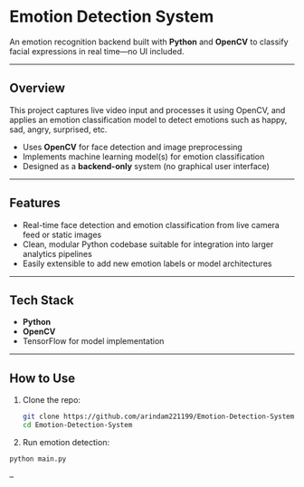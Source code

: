 # Emotion Detection System

An emotion recognition backend built with **Python** and **OpenCV** to classify facial expressions in real time—no UI included.

---

##  Overview
This project captures live video input and processes it using OpenCV, and applies an emotion classification model to detect emotions such as happy, sad, angry, surprised, etc.

- Uses **OpenCV** for face detection and image preprocessing  
- Implements machine learning model(s) for emotion classification  
- Designed as a **backend-only** system (no graphical user interface)

---

##  Features
- Real-time face detection and emotion classification from live camera feed or static images  
- Clean, modular Python codebase suitable for integration into larger analytics pipelines  
- Easily extensible to add new emotion labels or model architectures

---

##  Tech Stack
- **Python**  
- **OpenCV**  
- TensorFlow for model implementation

---

##  How to Use
1. Clone the repo:
   ```bash
   git clone https://github.com/arindam221199/Emotion-Detection-System
   cd Emotion-Detection-System

2. Run emotion detection:
```bash
python main.py

…​
